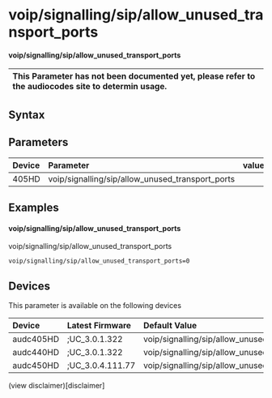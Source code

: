 ﻿---
description: voip/signalling/sip/allow_unused_transport_ports
search: false
---

# voip/signalling/sip/allow_unused_transport_ports

#### voip/signalling/sip/allow_unused_transport_ports


| This Parameter has not been documented yet, please refer to the audiocodes site to determin usage.  | 
| :--- |

## Syntax

## Parameters
|Device|Parameter|value|Description|
|:---|:---|:---|:---|
| 405HD | voip/signalling/sip/allow_unused_transport_ports |  |  |

## Examples
#### voip/signalling/sip/allow_unused_transport_ports

voip/signalling/sip/allow_unused_transport_ports

```
voip/signalling/sip/allow_unused_transport_ports=0
```

## Devices
This parameter is available on the following devices

| Device | Latest Firmware | Default Value |
|:---|:---|:---|
| audc405HD | ;UC_3.0.1.322 | voip/signalling/sip/allow_unused_transport_ports=0 
| audc440HD | ;UC_3.0.1.322 | voip/signalling/sip/allow_unused_transport_ports=0 
| audc450HD | ;UC_3.0.4.111.77 | voip/signalling/sip/allow_unused_transport_ports=0 

(view disclaimer)[disclaimer]
